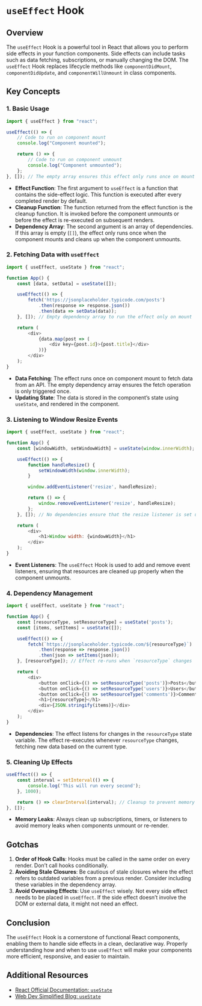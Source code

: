 # `useEffect` Hook

## Overview

The `useEffect` Hook is a powerful tool in React that allows you to perform side effects in your function components. Side effects can include tasks such as data fetching, subscriptions, or manually changing the DOM. The `useEffect` Hook replaces lifecycle methods like `componentDidMount`, `componentDidUpdate`, and `componentWillUnmount` in class components.

## Key Concepts

### 1. **Basic Usage**

```javascript
import { useEffect } from "react";

useEffect(() => {
    // Code to run on component mount
    console.log("Component mounted");

    return () => {
        // Code to run on component unmount
        console.log("Component unmounted");
    };
}, []); // The empty array ensures this effect only runs once on mount and unmount
```

- **Effect Function**: The first argument to `useEffect` is a function that contains the side-effect logic. This function is executed after every completed render by default.
- **Cleanup Function**: The function returned from the effect function is the cleanup function. It is invoked before the component unmounts or before the effect is re-executed on subsequent renders.
- **Dependency Array**: The second argument is an array of dependencies. If this array is empty (`[]`), the effect only runs once when the component mounts and cleans up when the component unmounts.

### 2. **Fetching Data with `useEffect`**

```javascript
import { useEffect, useState } from "react";

function App() {
    const [data, setData] = useState([]);

    useEffect(() => {
        fetch('https://jsonplaceholder.typicode.com/posts')
            .then(response => response.json())
            .then(data => setData(data));
    }, []); // Empty dependency array to run the effect only on mount

    return (
        <div>
            {data.map(post => (
                <div key={post.id}>{post.title}</div>
            ))}
        </div>
    );
}
```

- **Data Fetching**: The effect runs once on component mount to fetch data from an API. The empty dependency array ensures the fetch operation is only triggered once.
- **Updating State**: The data is stored in the component’s state using `useState`, and rendered in the component.

### 3. **Listening to Window Resize Events**

```javascript
import { useEffect, useState } from "react";

function App() {
    const [windowWidth, setWindowWidth] = useState(window.innerWidth);

    useEffect(() => {
        function handleResize() {
            setWindowWidth(window.innerWidth);
        }

        window.addEventListener('resize', handleResize);

        return () => {
            window.removeEventListener('resize', handleResize);
        };
    }, []); // No dependencies ensure that the resize listener is set up only once

    return (
        <div>
            <h1>Window width: {windowWidth}</h1>
        </div>
    );
}
```

- **Event Listeners**: The `useEffect` Hook is used to add and remove event listeners, ensuring that resources are cleaned up properly when the component unmounts.

### 4. **Dependency Management**

```javascript
import { useEffect, useState } from "react";

function App() {
    const [resourceType, setResourceType] = useState('posts');
    const [items, setItems] = useState([]);

    useEffect(() => {
        fetch(`https://jsonplaceholder.typicode.com/${resourceType}`)
            .then(response => response.json())
            .then(json => setItems(json));
    }, [resourceType]); // Effect re-runs when `resourceType` changes

    return (
        <div>
            <button onClick={() => setResourceType('posts')}>Posts</button>
            <button onClick={() => setResourceType('users')}>Users</button>
            <button onClick={() => setResourceType('comments')}>Comments</button>
            <h1>{resourceType}</h1>
            <div>{JSON.stringify(items)}</div>
        </div>
    );
}
```

- **Dependencies**: The effect listens for changes in the `resourceType` state variable. The effect re-executes whenever `resourceType` changes, fetching new data based on the current type.

### 5. **Cleaning Up Effects**

```javascript
useEffect(() => {
    const interval = setInterval(() => {
        console.log('This will run every second');
    }, 1000);

    return () => clearInterval(interval); // Cleanup to prevent memory leaks
}, []);
```

- **Memory Leaks**: Always clean up subscriptions, timers, or listeners to avoid memory leaks when components unmount or re-render.

## Gotchas

1. **Order of Hook Calls**: Hooks must be called in the same order on every render. Don’t call hooks conditionally.
2. **Avoiding Stale Closures**: Be cautious of stale closures where the effect refers to outdated variables from a previous render. Consider including these variables in the dependency array.
3. **Avoid Overusing Effects**: Use `useEffect` wisely. Not every side effect needs to be placed in `useEffect`. If the side effect doesn’t involve the DOM or external data, it might not need an effect.

## Conclusion

The `useEffect` Hook is a cornerstone of functional React components, enabling them to handle side effects in a clean, declarative way. Properly understanding how and when to use `useEffect` will make your components more efficient, responsive, and easier to maintain.

## Additional Resources

- [React Official Documentation: `useState`](https://react.dev/reference/react/useEffect)
- [Web Dev Simplified Blog: `useState`](https://blog.webdevsimplified.com/2020-04/use-effect/)
